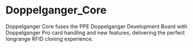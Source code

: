 # Doppelganger_Core
Doppelganger Core fuses the PPE Doppelganger Development Board with Doppelganger Pro card handling and new features, delivering the perfect longrange RFID cloning experience.
